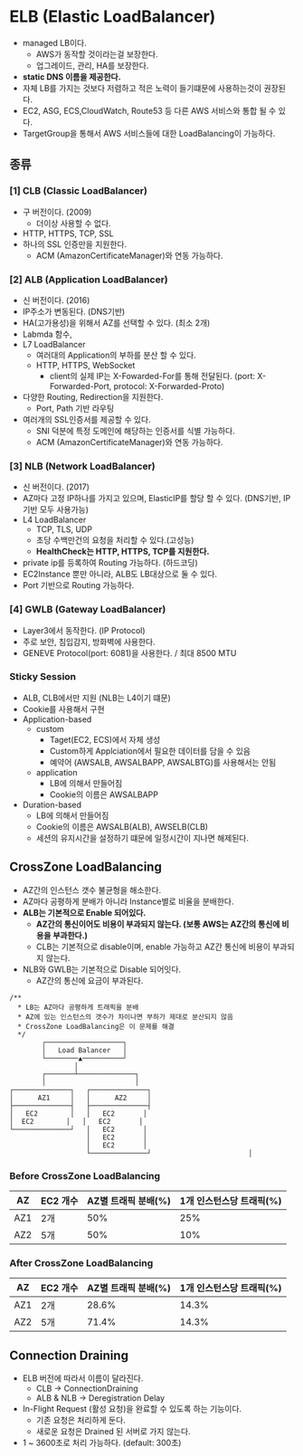 # ELB (Elastic LoadBalancer)
- managed LB이다.
  - AWS가 동작할 것이라는걸 보장한다.
  - 업그레이드, 관리, HA를 보장한다.
- **static DNS 이름을 제공한다.**
- 자체 LB를 가지는 것보다 저렴하고 적은 노력이 들기떄문에 사용하는것이 권장된다.
- EC2, ASG, ECS,CloudWatch, Route53 등 다른 AWS 서비스와 통합 될 수 있다.
- TargetGroup을 통해서 AWS 서비스들에 대한 LoadBalancing이 가능하다.

## 종류
### [1] CLB (Classic LoadBalancer)
- 구 버전이다. (2009)
  - 더이상 사용할 수 없다.
- HTTP, HTTPS, TCP, SSL
- 하나의 SSL 인증만을 지원한다.
  - ACM (AmazonCertificateManager)와 연동 가능하다.

### [2] ALB (Application LoadBalancer)
- 신 버전이다. (2016)
- IP주소가 변동된다. (DNS기반)
- HA(고가용성)을 위해서 AZ를 선택할 수 있다. (최소 2개)
- Labmda 함수, 
- L7 LoadBalancer
    - 여러대의 Application의 부하를 분산 할 수 있다.
    - HTTP, HTTPS, WebSocket
        - client의 실제 IP는 X-Fowarded-For를 통해 전달된다. (port: X-Forwarded-Port, protocol: X-Forwarded-Proto)
- 다양한 Routing, Redirection을 지원한다.
  - Port, Path 기반 라우팅
- 여러개의 SSL인증서를 제공할 수 있다.
  - SNI 덕분에 특정 도메인에 해당하는 인증서를 식별 가능하다.
  - ACM (AmazonCertificateManager)와 연동 가능하다.

### [3] NLB (Network LoadBalancer)
- 신 버전이다. (2017)
- AZ마다 고정 IP하나를 가지고 있으며, ElasticIP를 할당 할 수 있다. (DNS기반, IP기반 모두 사용가능)
- L4 LoadBalancer
  - TCP, TLS, UDP
  - 초당 수백만건의 요청을 처리할 수 있다.(고성능)
  - **HealthCheck는 HTTP, HTTPS, TCP를 지원한다.**
- private ip를 등록하여 Routing 가능하다. (하드코딩)
- EC2Instance 뿐만 아니라, ALB도 LB대상으로 둘 수 있다.
- Port 기반으로 Routing 가능하다.

### [4] GWLB (Gateway LoadBalancer)
- Layer3에서 동작한다. (IP Protocol)
- 주로 보안, 침입감지, 방화벽에 사용한다.
- GENEVE Protocol(port: 6081)을 사용한다. / 최대 8500 MTU


### Sticky Session
- ALB, CLB에서만 지원 (NLB는 L4이기 떄문)
- Cookie를 사용해서 구현
- Application-based
  - custom
    - Taget(EC2, ECS)에서 자체 생성
    - Custom하게 Applciation에서 필요한 데이터를 담을 수 있음
    - 예약어 (AWSALB, AWSALBAPP, AWSALBTG)를 사용해서는 안됨
  - application
    - LB에 의해서 만들어짐
    - Cookie의 이름은 AWSALBAPP
- Duration-based
  - LB에 의해서 만들어짐
  - Cookie의 이름은 AWSALB(ALB), AWSELB(CLB)
  - 세션의 유지시간을 설정하기 떄문에 일정시간이 지나면 해제된다.

## CrossZone LoadBalancing
- AZ간의 인스턴스 갯수 불균형을 해소한다.
- AZ마다 공평하게 분배가 아니라 Instance별로 비율을 분배한다.
- **ALB는 기본적으로 Enable 되어있다.**
  - **AZ간의 통신이어도 비용이 부과되지 않는다. (보통 AWS는 AZ간의 통신에 비용을 부과한다.)**
  - CLB는 기본적으로 disable이며, enable 가능하고 AZ간 통신에 비용이 부과되지 않는다.
- NLB와 GWLB는 기본적으로 Disable 되어잇다.
  - AZ간의 통신에 요금이 부과된다.
```text
/**
  * LB는 AZ마다 공평하게 트래픽을 분배
  * AZ에 있는 인스턴스의 갯수가 차이나면 부하가 제대로 분산되지 않음
  * CrossZone LoadBalancing은 이 문제를 해결
  */
        ┌───────────────────┐
        │   Load Balancer   │
        └────────▲──────────┘
                │
        ┌───────┴──────────────┐
        │                      │
┌──────────────┐   ┌──────────────┐
│      AZ1     │   │      AZ2     │
├──────────────┤   ├──────────────┤
│   EC2        │   │  ️ EC2       │
│  ️EC2        │   │  ️ EC2       │
└──────────────┘   │  ️ EC2       │
                   │  ️ EC2       │
                   │  ️ EC2       │
                   └──────────────┘                        │
```
### Before CrossZone LoadBalancing
| AZ  | EC2 개수 | AZ별 트래픽 분배(%) | 1개 인스턴스당 트래픽(%) |
|-----|---------|-------------------|--------------------|
| AZ1 | 2개     | 50%               | 25%               |
| AZ2 | 5개     | 50%               | 10%               |

### After CrossZone LoadBalancing
| AZ  | EC2 개수 | AZ별 트래픽 분배(%) | 1개 인스턴스당 트래픽(%) |
|-----|---------|-------------------|--------------------|
| AZ1 | 2개     | 28.6%             | 14.3%              |
| AZ2 | 5개     | 71.4%             | 14.3%              |


## Connection Draining
- ELB 버전에 따라서 이름이 달라진다.
  - CLB       -> ConnectionDraining
  - ALB & NLB -> Deregistration Delay  
- In-Flight Request (활성 요청)을 완료할 수 있도록 하는 기능이다.
  - 기존 요청은 처리하게 둔다.
  - 새로운 요청은 Drained 된 서버로 가지 않는다.
- 1 ~ 3600초로 처리 가능하다. (default: 300초)